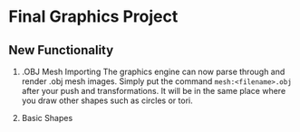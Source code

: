 # Final Graphics Project  

##  New Functionality  

1. .OBJ Mesh Importing
The graphics engine can now parse through and render .obj mesh images. 
Simply put the command `mesh:<filename>.obj` after your push and transformations. 
It will be in the same place where you draw other shapes such as circles or tori.

2. Basic Shapes

